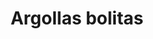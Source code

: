 ---
title: Argollas bolitas
date: 
draft: false

# descripcion
description : Argollitas pasandes en plata 925. Precio por par.

materials: Plata 925

color: 

dimensions: Diámetro 2 cm

code: 01-11-0897

type: "Aros"

categories: []

price: $3.640,00

price_eftvo: $3.090,00

# Images
# first image will be shown in the product page
images:
  # - image: "images/path_to_image"
  # La ubicacion de las imagenes es imagenes/Aros/Aros.Argollas/01-11-0897-argollas-bolitas
  - image: "./images/aros/argollas/01-11-0897-argollas-bolitas_a.jpg"
  - image: "./images/aros/argollas/01-11-0897-argollas-bolitas_b.jpg"
  - image: "./images/aros/argollas/01-11-0897-argollas-bolitas_c.jpg"
---